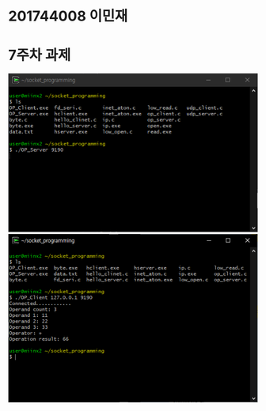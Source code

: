 # 201744008 이민재
# 7주차 과제

  <img width="" height="" src="./png/201744008_이민재A_7주차 과제1.png"></img>
  <img width="" height="" src="./png/201744008_이민재A_7주차 과제2.png"></img>
